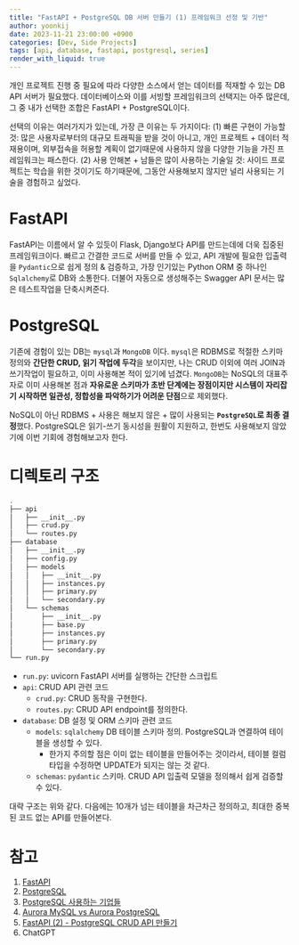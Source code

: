 ```yaml
---
title: "FastAPI + PostgreSQL DB 서버 만들기 (1) 프레임워크 선정 및 기반"
author: yoonkij
date: 2023-11-21 23:00:00 +0900
categories: [Dev, Side Projects]
tags: [api, database, fastapi, postgresql, series]
render_with_liquid: true
---
```


개인 프로젝트 진행 중 필요에 따라 다양한 소스에서 얻는 데이터를 적재할 수 있는 DB API 서버가 필요했다.
데이터베이스와 이를 서빙할 프레임워크의 선택지는 아주 많은데, 그 중 내가 선택한 조합은 FastAPI + PostgreSQL이다.

선택의 이유는 여러가지가 있는데, 가장 큰 이유는 두 가지이다:
(1) 빠른 구현이 가능할 것: 많은 사용자로부터의 대규모 트래픽을 받을 것이 아니고, 개인 프로젝트 + 데이터 적재용이며, 외부접속을 허용할 계획이 없기때문에 사용하지 않을 다양한 기능을 가진 프레임워크는 패스한다.
(2) 사용 안해본 + 남들은 많이 사용하는 기술일 것: 사이드 프로젝트는 학습을 위한 것이기도 하기때문에, 그동안 사용해보지 않지만 널리 사용되는 기술을 경험하고 싶었다.

# FastAPI

FastAPI는 이름에서 알 수 있듯이 Flask, Django보다 API를 만드는데에 더욱 집중된 프레임워크이다. 빠르고 간결한 코드로 서버를 만들 수 있고, API 개발에 필요한 입출력을 `Pydantic`으로 쉽게 정의 & 검증하고, 가장 인기있는 Python ORM 중 하나인 `Sqlalchemy`로 DB와 소통한다. 더불어 자동으로 생성해주는 Swagger API 문서는 많은 테스트작업을 단축시켜준다.

# PostgreSQL
기존에 경험이 있는 DB는 `mysql`과 `MongoDB` 이다. `mysql`은 RDBMS로 적절한 스키마 정의와 **간단한 CRUD, 읽기 작업에 두각**을 보이지만, 나는 CRUD 이외에 여러 JOIN과 쓰기작업이 필요하고, 이미 사용해본 적이 있기에 넘겼다.
`MongoDB`는 NoSQL의 대표주자로 이미 사용해본 점과 **자유로운 스키마가 초반 단계에는 장점이지만 시스템이 자리잡기 시작하면 일관성, 정합성을 파악하기가 어려운 단점**으로 제외했다.

NoSQL이 아닌 RDBMS + 사용은 해보지 않은 + 많이 사용되는 **`PostgreSQL`로 최종 결정**했다. PostgreSQL은 읽기-쓰기 동시성을 원활이 지원하고, 한번도 사용해보지 않았기에 이번 기회에 경험해보고자 한다.


# 디렉토리 구조
```bash
.
├── api
│   ├── __init__.py
│   ├── crud.py
│   └── routes.py
├── database
│   ├── __init__.py
│   ├── config.py
│   ├── models
│   │   ├── __init__.py
│   │   ├── instances.py
│   │   ├── primary.py
│   │   └── secondary.py
│   └── schemas
│       ├── __init__.py
│       ├── base.py
│       ├── instances.py
│       ├── primary.py
│       └── secondary.py
└── run.py
```
* `run.py`: uvicorn FastAPI 서버를 실행하는 간단한 스크립트
* `api`: CRUD API 관련 코드
	* `crud.py`: CRUD 동작을 구현한다.
	* `routes.py`: CRUD API endpoint를 정의한다.
* `database`: DB 설정 및 ORM 스키마 관련 코드
	* `models`: `sqlalchemy` DB 테이블 스키마 정의. PostgreSQL과 연결하여 테이블을 생성할 수 있다.
		* 한가지 주의할 점은 이미 없는 테이블을 만들어주는 것이라서, 테이블 컬럼 타입을 수정하면 UPDATE가 되지는 않는 것 같다.
	* `schemas`: `pydantic` 스키마. CRUD API 입출력 모델을 정의해서 쉽게 검증할 수 있다.

대략 구조는 위와 같다. 
다음에는 10개가 넘는 테이블을 차근차근 정의하고, 최대한 중복된 코드 없는 API를 만들어본다.

# 참고
1. [FastAPI](https://fastapi.tiangolo.com/ko/)
2. [PostgreSQL](https://www.postgresql.org/)
3. [PostgreSQL 사용하는 기업들](https://www.codenary.co.kr/techstack/detail/postgresql)
4. [Aurora MySQL vs Aurora PostgreSQL](https://techblog.woowahan.com/6550/)
5. [FastAPI (2) - PostgreSQL CRUD API 만들기](https://yihoeyiho.tistory.com/44)
6. ChatGPT
